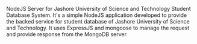 NodeJS Server for Jashore University of Science and Technology Student Database System.
It's a simple NodeJS application developed to provide the backed service for student database of Jashore University of Science and Technology. It uses ExpressJS and mongoose to manage the request and provide response from the MongoDB server.